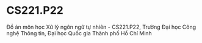 # CS221.P22
Đồ án môn học Xử lý ngôn ngữ tự nhiên - CS221.P22, Trường Đại học Công nghệ Thông tin, Đại học Quốc gia Thành phố Hồ Chí Minh
